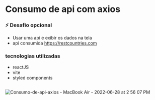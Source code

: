 # Consumo de api com axios

### ⚡ Desafio opcional
- Usar uma api e exibir os dados na tela
- api consumida <a>https://restcountries.com</a>

### tecnologias utilizadas 

- reactJS
- vite 
- styled components 

##

![Consumo-de-api-axios - MacBook Air - 2022-06-28 at 2 56 07 PM](https://user-images.githubusercontent.com/99972177/176250491-4e5bc5f5-9d96-4c9e-bc42-c5969e67217a.jpg)
